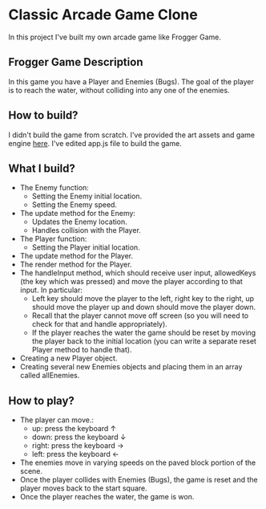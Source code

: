# Classic Arcade Game Clone

In this project I've built my own arcade game like Frogger Game.

## Frogger Game Description
In this game you have a Player and Enemies (Bugs). The goal of the player is to reach the water, without colliding into any one of the enemies.

## How to build?
I didn't build the game from scratch. I've provided the art assets and game engine
[here](https://github.com/udacity/frontend-nanodegree-arcade-game). I've edited app.js file to build the game.

## What I build?
- The Enemy function:
  - Setting the Enemy initial location.
  - Setting the Enemy speed.
- The update method for the Enemy:
  - Updates the Enemy location.
  - Handles collision with the Player.
- The Player function:
  - Setting the Player initial location.
- The update method for the Player.
- The render method for the Player.
- The handleInput method, which should receive user input, allowedKeys (the key which was pressed) and move the player according to that input. In particular:
  - Left key should move the player to the left, right key to the right, up should move the player up and down should move the player down.
  - Recall that the player cannot move off screen (so you will need to check for that and handle appropriately).
  - If the player reaches the water the game should be reset by moving the player back to the initial location (you can write a separate reset Player method to handle that).
- Creating a new Player object.
- Creating several new Enemies objects and placing them in an array called allEnemies.

## How to play?
- The player can move.:
  - up: press the keyboard ↑
  - down: press the keyboard ↓
  - right: press the keyboard →
  - left: press the keyboard ←
- The enemies move in varying speeds on the paved block portion of the scene.
- Once the player collides with Enemies (Bugs), the game is reset and the player moves back to the start square.
- Once the player reaches the water, the game is won.

